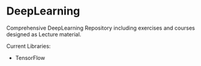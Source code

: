 # DeepLearning
Comprehensive DeepLearning Repository including exercises and courses designed as Lecture material.

Current Libraries:
+ TensorFlow 
